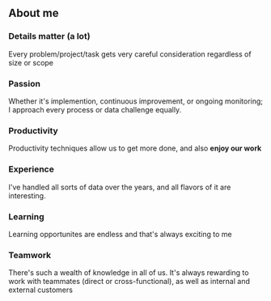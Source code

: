 <!--# ceverhart.github.io-->
## About me

### Details matter (a lot) 

Every problem/project/task gets very careful consideration regardless of size or scope

### Passion

Whether it's implemention, continuous improvement, or ongoing monitoring; I approach every process or data challenge equally.

### Productivity

Productivity techniques allow us to get more done, and also **enjoy our work**

### Experience

I've handled all sorts of data over the years, and all flavors of it are interesting. 

### Learning

Learning opportunites are endless and that's always exciting to me

### Teamwork

There's such a wealth of knowledge in all of us. It's always rewarding to work with teammates (direct or cross-functional), as well as internal and external customers
